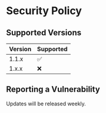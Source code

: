 # Security Policy

## Supported Versions

| Version | Supported          |
| ------- | ------------------ |
| 1.1.x   | :white_check_mark: |
| 1.x.x   | :x:                |

## Reporting a Vulnerability

Updates will be released weekly.
